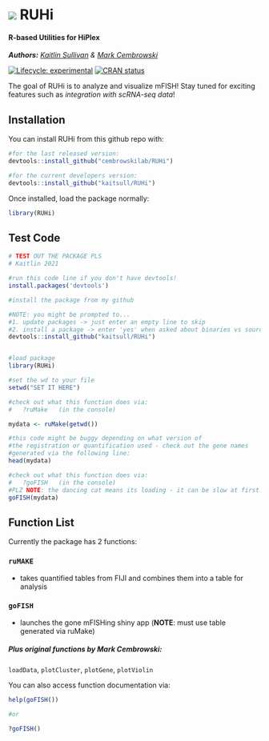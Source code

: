 
<!-- README.md is generated from README.Rmd. Please edit that file -->

# ![](https://emojis.slackmojis.com/emojis/images/1563480763/5999/meow_party.gif?1563480763) RUHi 

#### R-based Utilities for HiPlex  
*__Authors:__ [Kaitlin Sullivan](https://github.com/kaitsull) & [Mark Cembrowski](https://github.com/cembrowskim)*

<!-- badges: start -->

[![Lifecycle:
experimental](https://img.shields.io/badge/lifecycle-experimental-orange.svg)](https://www.tidyverse.org/lifecycle/#experimental)
[![CRAN
status](https://www.r-pkg.org/badges/version/RUHi)](https://CRAN.R-project.org/package=RUHi)
<!-- badges: end -->

The goal of RUHi is to analyze and visualize mFISH\! Stay tuned for
exciting features such as *integration with scRNA-seq data*\!

## Installation

You can install RUHi from this github repo with:

``` r
#for the last released version:
devtools::install_github("cembrowskilab/RUHi")

#for the current developers version:
devtools::install_github("kaitsull/RUHi")
```

Once installed, load the package normally:

``` r
library(RUHi)
```  

## Test Code

``` r
# TEST OUT THE PACKAGE PLS
# Kaitlin 2021

#run this code line if you don't have devtools!
install.packages('devtools')

#install the package from my github

#NOTE: you might be prompted to...
#1. update packages -> just enter an empty line to skip
#2. install a package -> enter 'yes' when asked about binaries vs source
devtools::install_github("kaitsull/RUHi")


#load package
library(RUHi)

#set the wd to your file
setwd("SET IT HERE")

#check out what this function does via:
#   ?ruMake   (in the console)

mydata <- ruMake(getwd())

#this code might be buggy depending on what version of
#the registration or quantification used - check out the gene names
#generated via the following line:
head(mydata)

#check out what this function does via:
#   ?goFISH   (in the console)
#PLZ NOTE: the dancing cat means its loading - it can be slow at first!
goFISH(mydata)
```  
  
    
 ## Function List

Currently the package has 2 functions:

### `ruMAKE`

  - takes quantified tables from FIJI and combines them into a table for
    analysis

### `goFISH`

  - launches the gone mFISHing shiny app (**NOTE**: must use table
    generated via ruMake)

##### Plus original functions by Mark Cembrowski:

`loadData`, `plotCluster`, `plotGene`, `plotViolin`

You can also access function documentation via:

``` r
help(goFISH())

#or

?goFISH()
```   
